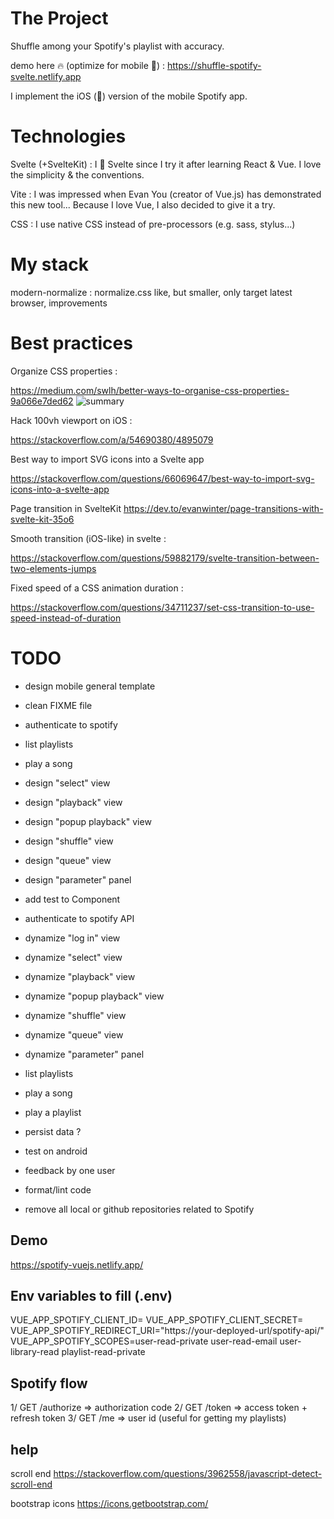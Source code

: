 # The Project

Shuffle among your Spotify's playlist with accuracy.

demo here 🔥 (optimize for mobile 📱) : https://shuffle-spotify-svelte.netlify.app

I implement the iOS (🍎) version of the mobile Spotify app.

# Technologies

Svelte (+SvelteKit) : I 💚 Svelte since I try it after learning React & Vue.
I love the simplicity & the conventions.

Vite : I was impressed when Evan You (creator of Vue.js) has demonstrated this new tool... Because I love Vue, I also decided to give it a try.

CSS : I use native CSS instead of pre-processors (e.g. sass, stylus...)

# My stack

modern-normalize : normalize.css like, but smaller, only target latest browser, improvements

# Best practices

Organize CSS properties :

https://medium.com/swlh/better-ways-to-organise-css-properties-9a066e7ded62
![summary](https://miro.medium.com/max/1400/1*RYMDPwcVjiZDbOJy4hfYmw.png)

Hack 100vh viewport on iOS :

https://stackoverflow.com/a/54690380/4895079

Best way to import SVG icons into a Svelte app

https://stackoverflow.com/questions/66069647/best-way-to-import-svg-icons-into-a-svelte-app

Page transition in SvelteKit
https://dev.to/evanwinter/page-transitions-with-svelte-kit-35o6

Smooth transition (iOS-like) in svelte :

https://stackoverflow.com/questions/59882179/svelte-transition-between-two-elements-jumps

Fixed speed of a CSS animation duration :

https://stackoverflow.com/questions/34711237/set-css-transition-to-use-speed-instead-of-duration

# TODO

- design mobile general template
- clean FIXME file
- authenticate to spotify
- list playlists
- play a song

- design "select" view
- design "playback" view
- design "popup playback" view
- design "shuffle" view
- design "queue" view
- design "parameter" panel
- add test to Component

- authenticate to spotify API
- dynamize "log in" view
- dynamize "select" view
- dynamize "playback" view
- dynamize "popup playback" view
- dynamize "shuffle" view
- dynamize "queue" view
- dynamize "parameter" panel
- list playlists
- play a song
- play a playlist

- persist data ?

- test on android
- feedback by one user

- format/lint code
- remove all local or github repositories related to Spotify

## Demo

https://spotify-vuejs.netlify.app/

## Env variables to fill (.env)
VUE_APP_SPOTIFY_CLIENT_ID=<your client id>
VUE_APP_SPOTIFY_CLIENT_SECRET=<your client secret>
VUE_APP_SPOTIFY_REDIRECT_URI="https://your-deployed-url/spotify-api/"
VUE_APP_SPOTIFY_SCOPES=user-read-private user-read-email user-library-read playlist-read-private

## Spotify flow

1/ GET /authorize
=> authorization code
2/ GET /token
=> access token + refresh token
3/ GET /me
=> user id (useful for getting my playlists)

## help
scroll end
https://stackoverflow.com/questions/3962558/javascript-detect-scroll-end

bootstrap icons
https://icons.getbootstrap.com/